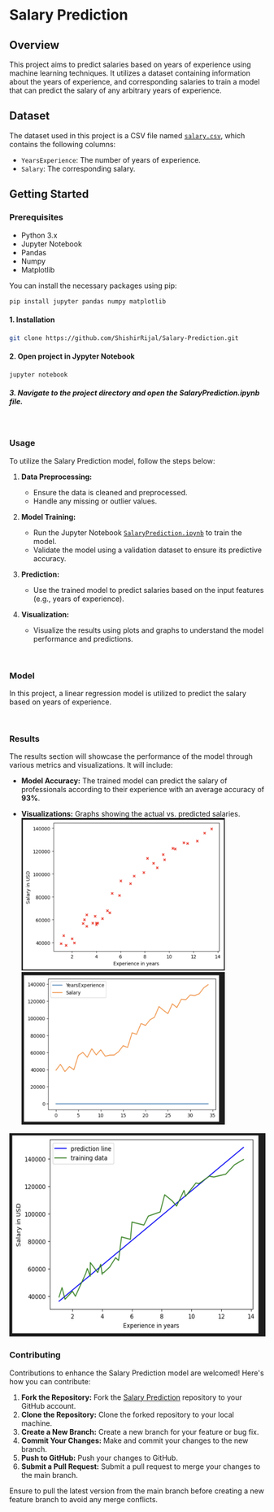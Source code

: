 # Salary Prediction

## Overview
This project aims to predict salaries based on years of experience using machine learning techniques. It utilizes a dataset containing information about the years of experience, and corresponding salaries to train a model that can predict the salary of any arbitrary years of experience.

## Dataset
The dataset used in this project is a CSV file named [`salary.csv`](https://github.com/ShishirRijal/Salary-Prediction/blob/main/salary.csv), which contains the following columns:
- `YearsExperience`: The number of years of experience.
- `Salary`: The corresponding salary.


## Getting Started

### Prerequisites
- Python 3.x
- Jupyter Notebook
- Pandas
- Numpy
- Matplotlib

You can install the necessary packages using pip:
```bash
pip install jupyter pandas numpy matplotlib 
```

#### 1. Installation
```bash
git clone https://github.com/ShishirRijal/Salary-Prediction.git
```

#### 2. Open project in Jypyter Notebook
```bash
jupyter notebook
```
##### 3. Navigate to the project directory and open the SalaryPrediction.ipynb file.
<br>

### Usage
To utilize the Salary Prediction model, follow the steps below:

1. **Data Preprocessing:**
   - Ensure the data is cleaned and preprocessed.
   - Handle any missing or outlier values.

2. **Model Training:**
   - Run the Jupyter Notebook [`SalaryPrediction.ipynb`](https://github.com/ShishirRijal/Salary-Prediction/blob/main/SalaryPrediction.ipynb) to train the model.
   - Validate the model using a validation dataset to ensure its predictive accuracy.

3. **Prediction:**
   - Use the trained model to predict salaries based on the input features (e.g., years of experience).

4. **Visualization:**
   - Visualize the results using plots and graphs to understand the model performance and predictions.

<br>


### Model
In this project, a linear regression model is utilized to predict the salary based on years of experience.

<br>

### Results
The results section will showcase the performance of the model through various metrics and visualizations. It will include:

- **Model Accuracy:** The trained model can predict the salary of professionals according to their experience with an average accuracy of <strong> 93%</strong>.

- **Visualizations:** Graphs showing the actual vs. predicted salaries.
<img src="datapoint-plot.png" alt="Trainging data" height="300" width="400"> <img src="dataset-lineplot.png" alt="Trainging data" height="300" width="400">
<img src="prediction-model.png" alt="Trainging data" height="400" width="600">


### Contributing
Contributions to enhance the Salary Prediction model are welcomed! Here's how you can contribute:

1. **Fork the Repository:** Fork the [Salary Prediction](https://github.com/ShishirRijal/Salary-Prediction) repository to your GitHub account.
2. **Clone the Repository:** Clone the forked repository to your local machine.
3. **Create a New Branch:** Create a new branch for your feature or bug fix.
4. **Commit Your Changes:** Make and commit your changes to the new branch.
5. **Push to GitHub:** Push your changes to GitHub.
6. **Submit a Pull Request:** Submit a pull request to merge your changes to the main branch.

Ensure to pull the latest version from the main branch before creating a new feature branch to avoid any merge conflicts.


 
